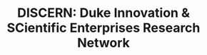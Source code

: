 ---
layout: default
api_or_bulk_downloads: Bulk
citation: 'Arora Ashish, Belenzon Sharon, and Sheer Lia, 2021. "Knowledge spillovers
  and corporate investment in scientific research". American Economic Review, 111(3),
  pp.871-98.

  Arora Ashish, Belenzon Sharon, and Sheer Lia, 2021. "Matching patents to Compustat
  firms, 1980–2015: Dynamic reassignment, name changes, and ownership structures".
  Research Policy, 50(5), p.104217.'
contributors: Ashish Arora, Sharon Belenzon, Lia Sheer
cost: None
description: 'Patents (as well as scientific articles, and NPL citations at the aggregate
  firm-level) matched to U.S. Compustat firms over the period 1980-2015. In extending
  the match to Compustat up to 2015, we address two major challenges: name changes
  and ownership changes. Our UO and subsidiary historical standardized firm name lists,
  including the dynamic reassignment, are publicly available for researches to match
  to their database of interest.'
documentation: https://doi.org/10.5281/zenodo.3594642
doi: https://doi.org/10.5281/zenodo.4320782
last_edit: Sat, 28 Jan 2023 18:05:01 GMT
location: https://doi.org/10.5281/zenodo.3594642
maintained_by: Lia Sheer
shortname: discern
tags:
- Compustat
- Patents
- Publications
- NPL
- Name changes
- Dynamic reassignment
- GVKEY
- Disambiguation
timeframe: 1980-2015
title: 'DISCERN: Duke Innovation & SCientific Enterprises Research Network'
uuid: f2fcc603-7883-4e18-a82a-6275ffd82e98
versioning: 'Yes'
---